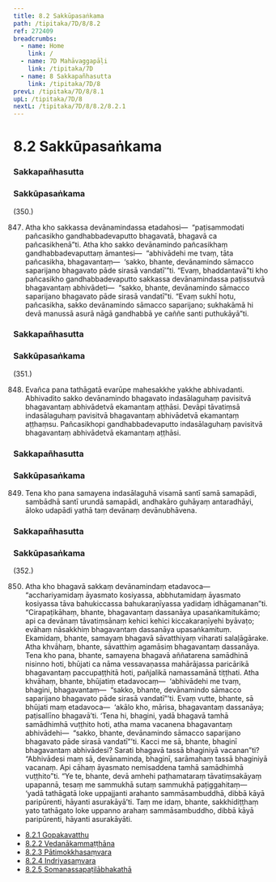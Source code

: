 ```yaml
---
title: 8.2 Sakkūpasaṅkama
path: /tipitaka/7D/8/8.2
ref: 272409
breadcrumbs:
  - name: Home
    link: /
  - name: 7D Mahāvaggapāḷi
    link: /tipitaka/7D
  - name: 8 Sakkapañhasutta
    link: /tipitaka/7D/8
prevL: /tipitaka/7D/8/8.1
upL: /tipitaka/7D/8
nextL: /tipitaka/7D/8/8.2/8.2.1
---
```


# 8.2 Sakkūpasaṅkama

### Sakkapañhasutta

### Sakkūpasaṅkama

(350.)

847. Atha kho sakkassa devānamindassa etadahosi—  “paṭisammodati pañcasikho gandhabbadevaputto bhagavatā, bhagavā ca pañcasikhenā”ti. Atha kho sakko devānamindo pañcasikhaṃ gandhabbadevaputtaṃ āmantesi—  “abhivādehi me tvaṃ, tāta pañcasikha, bhagavantaṃ—  ‘sakko, bhante, devānamindo sāmacco saparijano bhagavato pāde sirasā vandatī’”ti. “Evaṃ, bhaddantavā”ti kho pañcasikho gandhabbadevaputto sakkassa devānamindassa paṭissutvā bhagavantaṃ abhivādeti—  “sakko, bhante, devānamindo sāmacco saparijano bhagavato pāde sirasā vandatī”ti. “Evaṃ sukhī hotu, pañcasikha, sakko devānamindo sāmacco saparijano; sukhakāmā hi devā manussā asurā nāgā gandhabbā ye caññe santi puthukāyā”ti.

### Sakkapañhasutta

### Sakkūpasaṅkama

(351.)

848. Evañca pana tathāgatā evarūpe mahesakkhe yakkhe abhivadanti. Abhivadito sakko devānamindo bhagavato indasālaguhaṃ pavisitvā bhagavantaṃ abhivādetvā ekamantaṃ aṭṭhāsi. Devāpi tāvatiṃsā indasālaguhaṃ pavisitvā bhagavantaṃ abhivādetvā ekamantaṃ aṭṭhaṃsu. Pañcasikhopi gandhabbadevaputto indasālaguhaṃ pavisitvā bhagavantaṃ abhivādetvā ekamantaṃ aṭṭhāsi.

### Sakkapañhasutta

### Sakkūpasaṅkama

849. Tena kho pana samayena indasālaguhā visamā santī samā samapādi, sambādhā santī urundā samapādi, andhakāro guhāyaṃ antaradhāyi, āloko udapādi yathā taṃ devānaṃ devānubhāvena.

### Sakkapañhasutta

### Sakkūpasaṅkama

(352.)

850. Atha kho bhagavā sakkaṃ devānamindaṃ etadavoca—  “acchariyamidaṃ āyasmato kosiyassa, abbhutamidaṃ āyasmato kosiyassa tāva bahukiccassa bahukaraṇīyassa yadidaṃ idhāgamanan”ti. “Cirapaṭikāhaṃ, bhante, bhagavantaṃ dassanāya upasaṅkamitukāmo; api ca devānaṃ tāvatiṃsānaṃ kehici kehici kiccakaraṇīyehi byāvaṭo; evāhaṃ nāsakkhiṃ bhagavantaṃ dassanāya upasaṅkamituṃ. Ekamidaṃ, bhante, samayaṃ bhagavā sāvatthiyaṃ viharati salaḷāgārake. Atha khvāhaṃ, bhante, sāvatthiṃ agamāsiṃ bhagavantaṃ dassanāya. Tena kho pana, bhante, samayena bhagavā aññatarena samādhinā nisinno hoti, bhūjati ca nāma vessavaṇassa mahārājassa paricārikā bhagavantaṃ paccupaṭṭhitā hoti, pañjalikā namassamānā tiṭṭhati. Atha khvāhaṃ, bhante, bhūjatiṃ etadavocaṃ—  ‘abhivādehi me tvaṃ, bhagini, bhagavantaṃ—  “sakko, bhante, devānamindo sāmacco saparijano bhagavato pāde sirasā vandatī”’ti. Evaṃ vutte, bhante, sā bhūjati maṃ etadavoca—  ‘akālo kho, mārisa, bhagavantaṃ dassanāya; paṭisallīno bhagavā’ti. ‘Tena hi, bhagini, yadā bhagavā tamhā samādhimhā vuṭṭhito hoti, atha mama vacanena bhagavantaṃ abhivādehi—  “sakko, bhante, devānamindo sāmacco saparijano bhagavato pāde sirasā vandatī”’ti. Kacci me sā, bhante, bhaginī bhagavantaṃ abhivādesi? Sarati bhagavā tassā bhaginiyā vacanan”ti? “Abhivādesi maṃ sā, devānaminda, bhaginī, sarāmahaṃ tassā bhaginiyā vacanaṃ. Api cāhaṃ āyasmato nemisaddena tamhā samādhimhā vuṭṭhito”ti. “Ye te, bhante, devā amhehi paṭhamataraṃ tāvatiṃsakāyaṃ upapannā, tesaṃ me sammukhā sutaṃ sammukhā paṭiggahitaṃ—  ‘yadā tathāgatā loke uppajjanti arahanto sammāsambuddhā, dibbā kāyā paripūrenti, hāyanti asurakāyā’ti. Taṃ me idaṃ, bhante, sakkhidiṭṭhaṃ yato tathāgato loke uppanno arahaṃ sammāsambuddho, dibbā kāyā paripūrenti, hāyanti asurakāyāti.

* [8.2.1 Gopakavatthu](/tipitaka/7D/8/8.2/8.2.1)
* [8.2.2 Vedanākammaṭṭhāna](/tipitaka/7D/8/8.2/8.2.2)
* [8.2.3 Pātimokkhasaṃvara](/tipitaka/7D/8/8.2/8.2.3)
* [8.2.4 Indriyasaṃvara](/tipitaka/7D/8/8.2/8.2.4)
* [8.2.5 Somanassapaṭilābhakathā](/tipitaka/7D/8/8.2/8.2.5)


